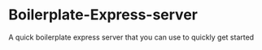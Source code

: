 # Boilerplate-Express-server
A quick boilerplate express server that you can use to quickly get started
